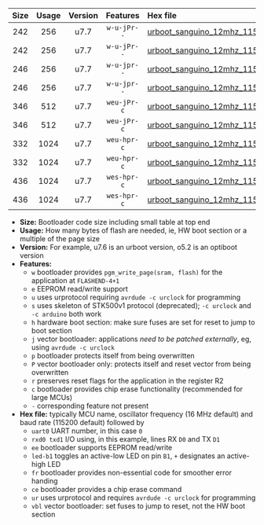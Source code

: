 |Size|Usage|Version|Features|Hex file|
|:-:|:-:|:-:|:-:|:--|
|242|256|u7.7|`w-u-jPr--`|[urboot_sanguino_12mhz_115200bps_uart0_rxd0_txd1_led+b0_ur_vbl.hex](https://raw.githubusercontent.com/stefanrueger/urboot.hex/main/boards/sanguino/fcpu_12mhz/115200_bps/urboot_sanguino_12mhz_115200bps_uart0_rxd0_txd1_led+b0_ur_vbl.hex)|
|242|256|u7.7|`w-u-jPr--`|[urboot_sanguino_12mhz_115200bps_uart1_rxd2_txd3_led+b0_ur_vbl.hex](https://raw.githubusercontent.com/stefanrueger/urboot.hex/main/boards/sanguino/fcpu_12mhz/115200_bps/urboot_sanguino_12mhz_115200bps_uart1_rxd2_txd3_led+b0_ur_vbl.hex)|
|246|256|u7.7|`w-u-jpr--`|[urboot_sanguino_12mhz_115200bps_uart0_rxd0_txd1_led+b0_fr_ur_vbl.hex](https://raw.githubusercontent.com/stefanrueger/urboot.hex/main/boards/sanguino/fcpu_12mhz/115200_bps/urboot_sanguino_12mhz_115200bps_uart0_rxd0_txd1_led+b0_fr_ur_vbl.hex)|
|246|256|u7.7|`w-u-jpr--`|[urboot_sanguino_12mhz_115200bps_uart1_rxd2_txd3_led+b0_fr_ur_vbl.hex](https://raw.githubusercontent.com/stefanrueger/urboot.hex/main/boards/sanguino/fcpu_12mhz/115200_bps/urboot_sanguino_12mhz_115200bps_uart1_rxd2_txd3_led+b0_fr_ur_vbl.hex)|
|346|512|u7.7|`weu-jPr-c`|[urboot_sanguino_12mhz_115200bps_uart0_rxd0_txd1_ee_led+b0_fr_ce_ur_vbl.hex](https://raw.githubusercontent.com/stefanrueger/urboot.hex/main/boards/sanguino/fcpu_12mhz/115200_bps/urboot_sanguino_12mhz_115200bps_uart0_rxd0_txd1_ee_led+b0_fr_ce_ur_vbl.hex)|
|346|512|u7.7|`weu-jPr-c`|[urboot_sanguino_12mhz_115200bps_uart1_rxd2_txd3_ee_led+b0_fr_ce_ur_vbl.hex](https://raw.githubusercontent.com/stefanrueger/urboot.hex/main/boards/sanguino/fcpu_12mhz/115200_bps/urboot_sanguino_12mhz_115200bps_uart1_rxd2_txd3_ee_led+b0_fr_ce_ur_vbl.hex)|
|332|1024|u7.7|`weu-hpr-c`|[urboot_sanguino_12mhz_115200bps_uart0_rxd0_txd1_ee_led+b0_fr_ce_ur.hex](https://raw.githubusercontent.com/stefanrueger/urboot.hex/main/boards/sanguino/fcpu_12mhz/115200_bps/urboot_sanguino_12mhz_115200bps_uart0_rxd0_txd1_ee_led+b0_fr_ce_ur.hex)|
|332|1024|u7.7|`weu-hpr-c`|[urboot_sanguino_12mhz_115200bps_uart1_rxd2_txd3_ee_led+b0_fr_ce_ur.hex](https://raw.githubusercontent.com/stefanrueger/urboot.hex/main/boards/sanguino/fcpu_12mhz/115200_bps/urboot_sanguino_12mhz_115200bps_uart1_rxd2_txd3_ee_led+b0_fr_ce_ur.hex)|
|436|1024|u7.7|`wes-hpr-c`|[urboot_sanguino_12mhz_115200bps_uart0_rxd0_txd1_ee_led+b0_fr_ce.hex](https://raw.githubusercontent.com/stefanrueger/urboot.hex/main/boards/sanguino/fcpu_12mhz/115200_bps/urboot_sanguino_12mhz_115200bps_uart0_rxd0_txd1_ee_led+b0_fr_ce.hex)|
|436|1024|u7.7|`wes-hpr-c`|[urboot_sanguino_12mhz_115200bps_uart1_rxd2_txd3_ee_led+b0_fr_ce.hex](https://raw.githubusercontent.com/stefanrueger/urboot.hex/main/boards/sanguino/fcpu_12mhz/115200_bps/urboot_sanguino_12mhz_115200bps_uart1_rxd2_txd3_ee_led+b0_fr_ce.hex)|

- **Size:** Bootloader code size including small table at top end
- **Usage:** How many bytes of flash are needed, ie, HW boot section or a multiple of the page size
- **Version:** For example, u7.6 is an urboot version, o5.2 is an optiboot version
- **Features:**
  + `w` bootloader provides `pgm_write_page(sram, flash)` for the application at `FLASHEND-4+1`
  + `e` EEPROM read/write support
  + `u` uses urprotocol requiring `avrdude -c urclock` for programming
  + `s` uses skeleton of STK500v1 protocol (deprecated); `-c urclock` and `-c arduino` both work
  + `h` hardware boot section: make sure fuses are set for reset to jump to boot section
  + `j` vector bootloader: applications *need to be patched externally*, eg, using `avrdude -c urclock`
  + `p` bootloader protects itself from being overwritten
  + `P` vector bootloader only: protects itself and reset vector from being overwritten
  + `r` preserves reset flags for the application in the register R2
  + `c` bootloader provides chip erase functionality (recommended for large MCUs)
  + `-` corresponding feature not present
- **Hex file:** typically MCU name, oscillator frequency (16 MHz default) and baud rate (115200 default) followed by
  + `uart0` UART number, in this case `0`
  + `rxd0 txd1` I/O using, in this example, lines RX `D0` and TX `D1`
  + `ee` bootloader supports EEPROM read/write
  + `led-b1` toggles an active-low LED on pin `B1`, `+` designates an active-high LED
  + `fr` bootloader provides non-essential code for smoother error handing
  + `ce` bootloader provides a chip erase command
  + `ur` uses urprotocol and requires `avrdude -c urclock` for programming
  + `vbl` vector bootloader: set fuses to jump to reset, not the HW boot section
